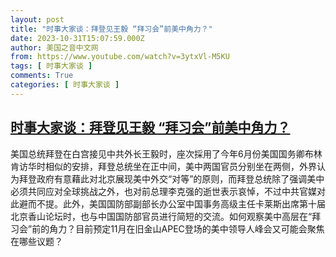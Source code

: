 ```yaml
---
layout: post
title: "时事大家谈：拜登见王毅 “拜习会”前美中角力？"
date: 2023-10-31T15:07:59.000Z
author: 美国之音中文网
from: https://www.youtube.com/watch?v=3ytxVl-M5KU
tags: [ 时事大家谈 ]
comments: True
categories: [ 时事大家谈 ]
---
```

<!--1698764879000-->
[时事大家谈：拜登见王毅 “拜习会”前美中角力？](https://www.youtube.com/watch?v=3ytxVl-M5KU)
------

<div>
美国总统拜登在白宫接见中共外长王毅时，座次採用了今年6月份美国国务卿布林肯访华时相似的安排，拜登总统坐在正中间，美中两国官员分别坐在两侧，外界认为拜登政府有意藉此对北京展现美中外交“对等”的原则，而拜登总统除了强调美中必须共同应对全球挑战之外，也对前总理李克强的逝世表示哀悼，不过中共官媒对此避而不提。此外，美国国防部副部长办公室中国事务高级主任卡莱斯出席第十届北京香山论坛时，也与中国国防部官员进行简短的交流。如何观察美中高层在“拜习会”前的角力？目前预定11月在旧金山APEC登场的美中领导人峰会又可能会聚焦在哪些议题？
</div>
